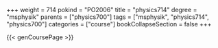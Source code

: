 +++
weight = 714
pokind = "PO2006"
title = "physics714"
degree = "msphysik"
parents = ["physics700"]
tags = ["msphysik", "physics714", "physics700"]
categories = ["course"]
bookCollapseSection = false
+++

{{< genCoursePage >}}
